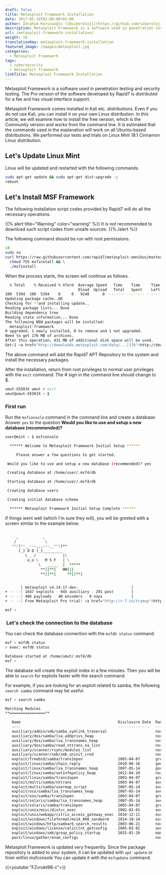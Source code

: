 ```yaml
---
draft: false
title: Metasploit Framework Installation
date: 2017-05-10T02:09:00+03:00
author: İbrahim Korucuoğlu ([@siberoloji](https://github.com/siberoloji))
description: Metasploit Framework is a software used in penetration testing and security testing. 
url: /metasploit-framework-installation/
weight: 10
translationKey: metasploit-framework-installation
featured_image: /images/metasploit.jpg
categories:
  - Metasploit Framework
tags:
  - cybersecurity
  - metasploit framework
linkTitle: Metasploit Framework Installation
---
```


Metasploit Framework is a software used in penetration testing and security testing. The Pro version of the software developed by Rapid7 is distributed for a fee and has visual interface support.

Metasploit Framework comes installed in Kali etc. distributions. Even if you do not use Kali, you can install it on your own Linux distribution. In this article, we will examine how to install the free version, which is the Community version and works from the command line. It is estimated that the commands used in the explanation will work on all Ubuntu-based distributions. We performed our tests and trials on Linux Mint 18.1 Cinnamon Linux distribution.

## Let's Update Linux Mint

Linux will be updated and restarted with the following commands.

```bash
sudo apt-get update && sudo apt-get dist-upgrade -y
reboot
```

## Let's Install MSF Framework

The following installation script codes provided by Rapid7 will do all the necessary operations.

{{% alert title="Warning" color="warning" %}}
It is not recommended to download such script codes from unsafe sources.
{{% /alert %}}

The following command should be run with root permissions.

```bash
cd
sudo su
curl https://raw.githubusercontent.com/rapid7/metasploit-omnibus/master/config/templates/metasploit-framework-wrappers/msfupdate.erb > msfinstall && \
  chmod 755 msfinstall && \
  ./msfinstall
```

When the process starts, the screen will continue as follows.

```bash
  % Total    % Received % Xferd  Average Speed   Time    Time     Time  Current
                                 Dload  Upload   Total   Spent    Left  Speed
100  5394  100  5394    0     0   9248      0 --:--:-- --:--:-- --:--:--  9252
Updating package cache..OK
Checking for **and installing update..
Reading package lists... Done
Building dependency tree       
Reading state information... Done
The following NEW packages will be installed:
  metasploit-framework
0 upgraded, 1 newly installed, 0 to remove and 1 not upgraded.
Need to get 176 MB of archives.
After this operation, 431 MB of additional disk space will be used.
Get:1 <a href="http://downloads.metasploit.com/data/...[176">http://downloads.metasploit.com/data/...[176</a> MB]

```

The above command will add the Rapid7 APT Repository to the system and install the necessary packages.

After the installation, return from root privileges to normal user privileges with the `exit` command. The # sign in the command line should change to $.

```bash
umut-X550JX umut # exit
umut@umut-X550JX ~ $
```

### First run

Run the `msfconsole` command in the command line and create a database: Answer `yes` to the question **Would you like to use and setup a new database (recommended)?**

```bash
user@mint ~ $ msfconsole

  ****** Welcome to Metasploit Framework Initial Setup ******

     Please answer a few questions to get started.

 Would you like to use and setup a new database (recommended)? yes

 Creating database at /home/user/.msf4/db

 Starting database at /home/user/.msf4/db

 Creating database users

 Creating initial database schema

  ****** Metasploit Framework Initial Setup Complete ******

```

If things went well (which I'm sure they will), you will be greeted with a screen similar to the example below.

```bash
                                                  
     ,           ,
    /             \
   **((**__---,,,---__**))**
      (_) O O (_)_________
         \ _ /            |\
          o_o \   M S F   | \
               \   _____  |  *****
                **||**|   WW|||
                **||**|     **||**|


       [ metasploit v4.14.17-dev-                        ]
+ -- --[ 1647 exploits - 945 auxiliary - 291 post        ]
+ -- --[ 486 payloads - 40 encoders - 9 nops             ]
+ -- --[ Free Metasploit Pro trial: <a href="http://r-7.co/trymsp">http://r-7.co/trymsp</a> ]

msf > 
```

###  Let's check the connection to the database

You can check the database connection with the `msfdb status` command.

```bash
msf > msfdb status
> exec: msfdb status

Database started at /home/umut/.msf4/db
msf > 
```

The database will create the exploit index in a few minutes. Then you will be able to `search` for exploits faster with the search command.

For example, if you are looking for an exploit related to samba, the following `search samba` command may be useful.

```bash
msf > search samba

Matching Modules
**================**

   Name                                            Disclosure Date  Rank       Description
   ----                                            ---------------  ----       -----------
   auxiliary/admin/smb/samba_symlink_traversal                      normal     Samba Symlink Directory Traversal
   auxiliary/dos/samba/lsa_addprivs_heap                            normal     Samba lsa_io_privilege_set Heap Overflow
   auxiliary/dos/samba/lsa_transnames_heap                          normal     Samba lsa_io_trans_names Heap Overflow
   auxiliary/dos/samba/read_nttrans_ea_list                         normal     Samba read_nttrans_ea_list Integer Overflow
   auxiliary/scanner/rsync/modules_list                             normal     List Rsync Modules
   auxiliary/scanner/smb/smb_uninit_cred                            normal     Samba _netr_ServerPasswordSet Uninitialized Credential State
   exploit/freebsd/samba/trans2open                2003-04-07       great      Samba trans2open Overflow (*****BSD x86)
   exploit/linux/samba/chain_reply                 2010-06-16       good       Samba chain_reply Memory Corruption (Linux x86)
   exploit/linux/samba/lsa_transnames_heap         2007-05-14       good       Samba lsa_io_trans_names Heap Overflow
   exploit/linux/samba/setinfopolicy_heap          2012-04-10       normal     Samba SetInformationPolicy AuditEventsInfo Heap Overflow
   exploit/linux/samba/trans2open                  2003-04-07       great      Samba trans2open Overflow (Linux x86)
   exploit/multi/samba/nttrans                     2003-04-07       average    Samba 2.2.2 - 2.2.6 nttrans Buffer Overflow
   exploit/multi/samba/usermap_script              2007-05-14       excellent  Samba "username map script" Command Execution
   exploit/osx/samba/lsa_transnames_heap           2007-05-14       average    Samba lsa_io_trans_names Heap Overflow
   exploit/osx/samba/trans2open                    2003-04-07       great      Samba trans2open Overflow (Mac OS X PPC)
   exploit/solaris/samba/lsa_transnames_heap       2007-05-14       average    Samba lsa_io_trans_names Heap Overflow
   exploit/solaris/samba/trans2open                2003-04-07       great      Samba trans2open Overflow (Solaris SPARC)
   exploit/unix/misc/distcc_exec                   2002-02-01       excellent  DistCC Daemon Command Execution
   exploit/unix/webapp/citrix_access_gateway_exec  2010-12-21       excellent  Citrix Access Gateway Command Execution
   exploit/windows/fileformat/ms14_060_sandworm    2014-10-14       excellent  MS14-060 Microsoft Windows OLE Package Manager Code Execution
   exploit/windows/http/sambar6_search_results     2003-06-21       normal     Sambar 6 Search Results Buffer Overflow
   exploit/windows/license/calicclnt_getconfig     2005-03-02       average    Computer Associates License Client GETCONFIG Overflow
   exploit/windows/smb/group_policy_startup        2015-01-26       manual     Group Policy Script Execution From Shared Resource
   post/linux/gather/enum_configs                                   normal     Linux Gather Configurations

```

Metasploit Framework is updated very frequently. Since the package repository is added to your system, it can be updated with `apt update` or from within msfconsole You can update it with the `msfupdate` command.

{{<youtube "FZvrukt9B-c">}}
